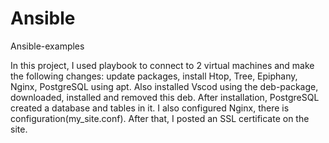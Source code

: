 # Ansible
Ansible-examples

In this project, I used playbook to connect to 2 virtual machines and make the following changes: update packages, install Htop, Tree, Epiphany, Nginx, PostgreSQL using apt. Also installed Vscod using the deb-package, downloaded, installed and removed this deb. After installation, PostgreSQL created a database and tables in it. I also configured Nginx, there is configuration(my_site.conf). After that, I posted an SSL certificate on the site.
